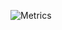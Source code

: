 ![Metrics](https://metrics.lecoq.io/Mark-Oussoren?template=classic&lines=1&stackoverflow=1&traffic=1&stars=1&isocalendar=1&base=header%2C%20activity%2C%20community%2C%20repositories%2C%20metadata&base.indepth=false&base.hireable=false&isocalendar=false&isocalendar.duration=half-year&lines=false&lines.sections=base&lines.repositories.limit=4&lines.history.limit=1&stars=false&stars.limit=4&traffic=false&stackoverflow=false&stackoverflow.user=672552&stackoverflow.sections=answers-top%2C%20questions-recent&stackoverflow.limit=2&stackoverflow.lines=4&stackoverflow.lines.snippet=2&config.timezone=America%2FNew_York)
